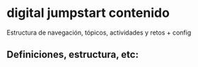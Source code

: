 # digital jumpstart contenido
Estructura de navegación, tópicos, actividades y retos + config

## Definiciones, estructura, etc:
